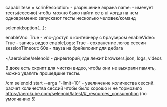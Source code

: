 capabilitese = 
scrinResolution: - разрешение экрана
name: - именует тесты(сессию) чтобы можно было найти ее в ui когда на нем одновременно запускают тесты несколько человек/команд

selenoid:option{...}:

enableVnc: True - vnc-доступ к контейнеру с браузером enableVideo: True - запись видео 
enableLogs: True - сохранение логов сессии
sessionTimeout: 60s - пауза на брейкпоинт для дебага

~/.aerokube/selenoid - директорий, где лежит browsers.json, logs, videos

В доке есть скрипт для чистки видео, чтобы они не выжрали память, можно удалять прошедшие тесты.

/cm selenoid start --args "-limit=10" - увеличение количества сессий. расчет количества сессий чтобы было хорошо и не тормозило https://aerokube.com/selenoid/latest/#_resources_consumption (по умолчанию 5)